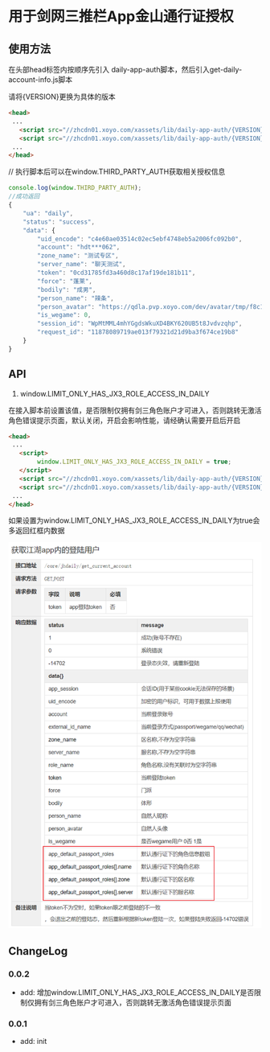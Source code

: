 # 用于剑网三推栏App金山通行证授权

## 使用方法
在头部head标签内按顺序先引入 daily-app-auth脚本，然后引入get-daily-account-info.js脚本

请将{VERSION}更换为具体的版本
```html
<head>
 ...
   <script src="//zhcdn01.xoyo.com/xassets/lib/daily-app-auth/{VERSION}/daily-app-auth.js" crossOrigin="anonymous" />
   <script src="//zhcdn01.xoyo.com/xassets/lib/daily-app-auth/{VERSION}/get-daily-account-info.js" crossOrigin="anonymous" />
 ...
</head>
```

// 执行脚本后可以在window.THIRD_PARTY_AUTH获取相关授权信息
```javascript
console.log(window.THIRD_PARTY_AUTH);
//成功返回
{
	"ua": "daily",
	"status": "success",
	"data": {
		"uid_encode": "c4e60ae03514c02ec5ebf4748eb5a2006fc092b0",
		"account": "hdt***062",
		"zone_name": "测试专区",
		"server_name": "聊天测试",
		"token": "0cd31785fd3a460d8c17af19de181b11",
		"force": "蓬莱",
		"bodily": "成男",
		"person_name": "辣条",
		"person_avatar": "https://qdla.pvp.xoyo.com/dev/avatar/tmp/f8c146ac3ec24bab9adf21f3881a288a/avatar.jpg/d0d100fff27645108cea5afc1e47b0d4.jpg",
		"is_wegame": 0,
		"session_id": "WpMtMML4mhYGgdsWkuXD4BKY620UB5t8Jvdvzqhp",
		"request_id": "11878089719ae013f79321d21d9ba3f674ce19b8"
	}
}
```

## API
1. window.LIMIT_ONLY_HAS_JX3_ROLE_ACCESS_IN_DAILY
 
 在接入脚本前设置该值，是否限制仅拥有剑三角色账户才可进入，否则跳转无激活角色错误提示页面，默认关闭，开启会影响性能，请经确认需要开启后开启
```html
<head>
 ...
   <script>
        window.LIMIT_ONLY_HAS_JX3_ROLE_ACCESS_IN_DAILY = true;
   </script>
   <script src="//zhcdn01.xoyo.com/xassets/lib/daily-app-auth/{VERSION}/daily-app-auth.js" crossOrigin="anonymous" ></script>
   <script src="//zhcdn01.xoyo.com/xassets/lib/daily-app-auth/{VERSION}/get-daily-account-info.js" crossOrigin="anonymous" ></script>
 ...
</head>
```
如果设置为window.LIMIT_ONLY_HAS_JX3_ROLE_ACCESS_IN_DAILY为true会多返回红框内数据

![daily auth return](./docs/images/auth-success-return.png)

## ChangeLog

### 0.0.2
* add: 增加window.LIMIT_ONLY_HAS_JX3_ROLE_ACCESS_IN_DAILY是否限制仅拥有剑三角色账户才可进入，否则跳转无激活角色错误提示页面

### 0.0.1
* add: init

